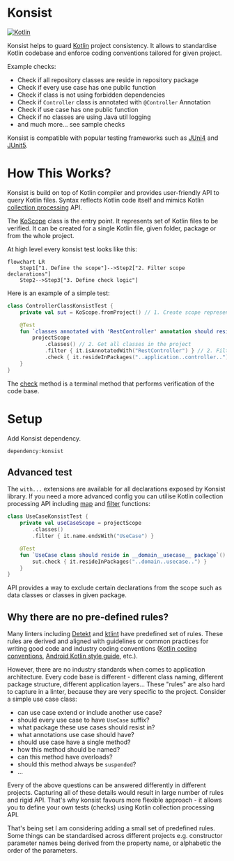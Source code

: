 # Konsist

[![Kotlin](https://img.shields.io/badge/Kotlin-blue.svg?style=flat&logo=kotlin)](https://kotlinlang.org)

Konsist helps to guard [Kotlin](https://kotlinlang.org/) project consistency. It allows to standardise Kotlin codebase
and enforce coding conventions tailored for given project.

Example checks:
- Check if all repository classes are reside in repository package
- Check if every use case has one public function
- Check if class is not using forbidden dependencies
- Check if `Controller` class is annotated with `@Controller` Annotation 
- Check if use case has one public function
- Check if no classes are using Java util logging 
- and much more… see sample checks

Konsist is compatible with popular testing frameworks such as [JUni4](https://junit.org/junit4/) and 
[JUnit5](https://junit.org/junit5/).

# How This Works?

Konsist is build on top of Kotlin compiler and provides user-friendly API to query Kotlin files. Syntax reflects Kotlin
code itself and mimics Kotlin [collection processing](https://kotlinlang.org/docs/collections-overview.html) API.

The
[KoScope](src/main/kotlin/com/lemon/konsist/core/declaration/KoScope.kt) class is the entry point. It represents set
of Kotlin files to be verified. It can be created for a single Kotlin file, given folder, package or from the whole 
project.

At high level every konsist test looks like this:

```mermaid
flowchart LR
    Step1["1. Define the scope"]-->Step2["2. Filter scope declarations"]
    Step2-->Step3["3. Define check logic"]
```

Here is an example of a simple test:

```kotlin
class ControllerClassKonsistTest {
    private val sut = KoScope.fromProject() // 1. Create scope representing the whole project (all project Kotlin files)

    @Test
    fun `classes annotated with 'RestController' annotation should reside in __application__controller__ package`() {
        projectScope
            .classes() // 2. Get all classes in the project
            .filter { it.isAnnotatedWith("RestController") } // 2. Filter classes annotated with 'RestController'
            .check { it.resideInPackages("..application..controller..") } // 3. Define check logic
    }
}
```

The [check](src/main/kotlin/com/lemon/konsist/core/assertion/check/Check.kt) method is a terminal method that performs
verification of the code base.

# Setup

Add Konsist dependency.

```
dependency:konsist
```

## Advanced test

The `with...` extensions are available for all declarations exposed by Konsist library. If you need a more advanced 
config you can utilise Kotlin collection processing API including 
[map](https://kotlinlang.org/api/latest/jvm/stdlib/kotlin.collections/map.html) and 
[filter](https://kotlinlang.org/api/latest/jvm/stdlib/kotlin.collections/filter.html) functions:

```kotlin
class UseCaseKonsistTest {
    private val useCaseScope = projectScope
        .classes()
        .filter { it.name.endsWith("UseCase") }

    @Test
    fun `UseCase class should reside in __domain__usecase__ package`() {
        sut.check { it.resideInPackages("..domain..usecase..") }
    }
}
```

API provides a way to exclude certain declarations from the scope such as data classes or classes in given package.

## Why there are no pre-defined rules?

Many linters including [Detekt](https://github.com/detekt/detekt) and [ktlint](https://github.com/pinterest/ktlint)
have predefined set of rules. These rules are derived and aligned with guidelines or common practices for writing good 
code and industry coding conventions ([Kotlin coding conventions](https://kotlinlang.org/docs/coding-conventions.html), 
[Android Kotlin style guide](https://developer.android.com/kotlin/style-guide), etc.). 

However, there are no industry standards when comes to application architecture. Every code base is different - 
different class naming, different package structure, different application layers... These "rules" are also hard to 
capture in a linter, because they are very specific to the project. Consider a simple use case class:
- can use case extend or include another use case?
- should every use case to have `UseCase` suffix?
- what package these use cases should resist in?
- what annotations use case should have?
- should use case have a single method?
- how this method should be named?
- can this method have overloads?
- should this method always be `suspended`?
- …

Every of the above questions can be answered differently in different projects. Capturing all of these details would 
result in large number of rules and rigid API. That's why konsist favours more flexible approach - it allows you to 
define your own tests (checks) using Kotlin collection processing API.

That's being set I am considering adding a small set of predefined rules. Some things can be standardised across 
different projects e.g. constructor parameter names being derived from the property name, or alphabetic the order of 
the parameters.
